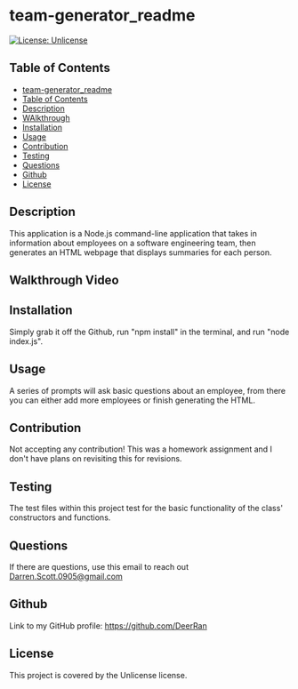 
# team-generator_readme
[![License: Unlicense](https://img.shields.io/badge/license-Unlicense-green)](http://unlicense.org/)
## Table of Contents   
- [team-generator_readme](#datatitle)
- [Table of Contents](#table-of-contents)
- [Description](#description)
- [WAlkthrough](#walkthrough-video)
- [Installation](#installation)
- [Usage](#usage)
- [Contribution](#contribution)
- [Testing](#testing)
- [Questions](#questions)
- [Github](#github)
- [License](#license)
## Description  
This application is a Node.js command-line application that takes in information about employees on a software engineering team, then generates an HTML webpage that displays summaries for each person.  
## Walkthrough Video

## Installation
Simply grab it off the Github, run "npm install" in the terminal, and run "node index.js".
## Usage
A series of prompts will ask basic questions about an employee, from there you can either add more employees or finish generating the HTML.
## Contribution
Not accepting any contribution! This was a homework assignment and I don't have plans on revisiting this for revisions.
## Testing
The test files within this project test for the basic functionality of the class' constructors and functions. 
## Questions
If there are questions, use this email to reach out Darren.Scott.0905@gmail.com
## Github
Link to my GitHub profile: https://github.com/DeerRan
## License
This project is covered by the Unlicense license.